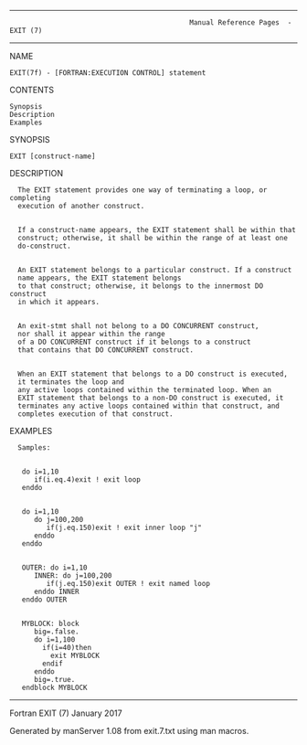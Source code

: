 -----------------------------------------------------------------------------------------------------------------------------------
                                                Manual Reference Pages  - EXIT (7)
-----------------------------------------------------------------------------------------------------------------------------------
                                                                 
NAME

    EXIT(7f) - [FORTRAN:EXECUTION CONTROL] statement

CONTENTS

    Synopsis
    Description
    Examples

SYNOPSIS

    EXIT [construct-name]

DESCRIPTION

      The EXIT statement provides one way of terminating a loop, or completing
      execution of another construct.


      If a construct-name appears, the EXIT statement shall be within that
      construct; otherwise, it shall be within the range of at least one
      do-construct.


      An EXIT statement belongs to a particular construct. If a construct
      name appears, the EXIT statement belongs
      to that construct; otherwise, it belongs to the innermost DO construct
      in which it appears.


      An exit-stmt shall not belong to a DO CONCURRENT construct,
      nor shall it appear within the range
      of a DO CONCURRENT construct if it belongs to a construct
      that contains that DO CONCURRENT construct.


      When an EXIT statement that belongs to a DO construct is executed,
      it terminates the loop and
      any active loops contained within the terminated loop. When an
      EXIT statement that belongs to a non-DO construct is executed, it
      terminates any active loops contained within that construct, and
      completes execution of that construct.

EXAMPLES

      Samples:


       do i=1,10
          if(i.eq.4)exit ! exit loop
       enddo


       do i=1,10
          do j=100,200
             if(j.eq.150)exit ! exit inner loop "j"
          enddo
       enddo


       OUTER: do i=1,10
          INNER: do j=100,200
             if(j.eq.150)exit OUTER ! exit named loop
          enddo INNER
       enddo OUTER


       MYBLOCK: block
          big=.false.
          do i=1,100
            if(i=40)then
              exit MYBLOCK
            endif
          enddo
          big=.true.
       endblock MYBLOCK

-----------------------------------------------------------------------------------------------------------------------------------

Fortran                                                      EXIT (7)                                                  January 2017

Generated by manServer 1.08 from exit.7.txt using man macros.
